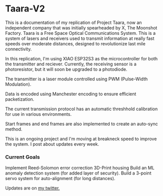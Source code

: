 # Taara-V2

This is a documentation of my replication of Project Taara, now an independent company that was initially spearheaded by X, The Moonshot Factory. Taara is a Free Space Optical Communications System. This is a system of lasers and receivers used to transmit information at really fast speeds over moderate distances, designed to revolutionize last mile connectivity. 

In this replication, I'm using XIAO ESP32S3 as the microcontroller for both the transmitter and reciever. Currently, the receiving sensor is a photoresistor, but it will soon be upgraded to a photodiode. 

The transmitter is a laser module controlled using PWM (Pulse-Width Modulation).

Data is encoded using Manchester encoding to ensure efficient packetization.

The current transmission protocol has an automatic threshhold calibration for use in various environments. 

Start frames and end frames are also implemented to create an auto-sync method. 

This is an ongoing project and I'm moving at breakneck speed to improve the system. I post about updates every week.

### Current Goals

Implement Reed-Solomon error correction
3D-Print housing
Build an ML anomaly detection system (for added layer of security).
Build a 3-point servo system for auto-alignment (for long distances).


Updates are on [my twitter.](https://x.com/harishvin_s)
